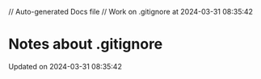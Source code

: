 // Auto-generated Docs file
// Work on .gitignore at 2024-03-31 08:35:42
# Notes about .gitignore
Updated on 2024-03-31 08:35:42
